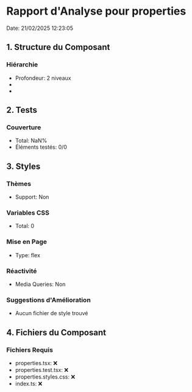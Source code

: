 # Rapport d'Analyse pour properties

Date: 21/02/2025 12:23:05

## 1. Structure du Composant

### Hiérarchie

- Profondeur: 2 niveaux
- <length>
- <length>

## 2. Tests

### Couverture

- Total: NaN%
- Éléments testés: 0/0

## 3. Styles

### Thèmes

- Support: Non

### Variables CSS

- Total: 0

### Mise en Page

- Type: flex

### Réactivité

- Media Queries: Non

### Suggestions d'Amélioration

- Aucun fichier de style trouvé

## 4. Fichiers du Composant

### Fichiers Requis

- properties.tsx: ❌
- properties.test.tsx: ❌
- properties.styles.css: ❌
- index.ts: ❌
